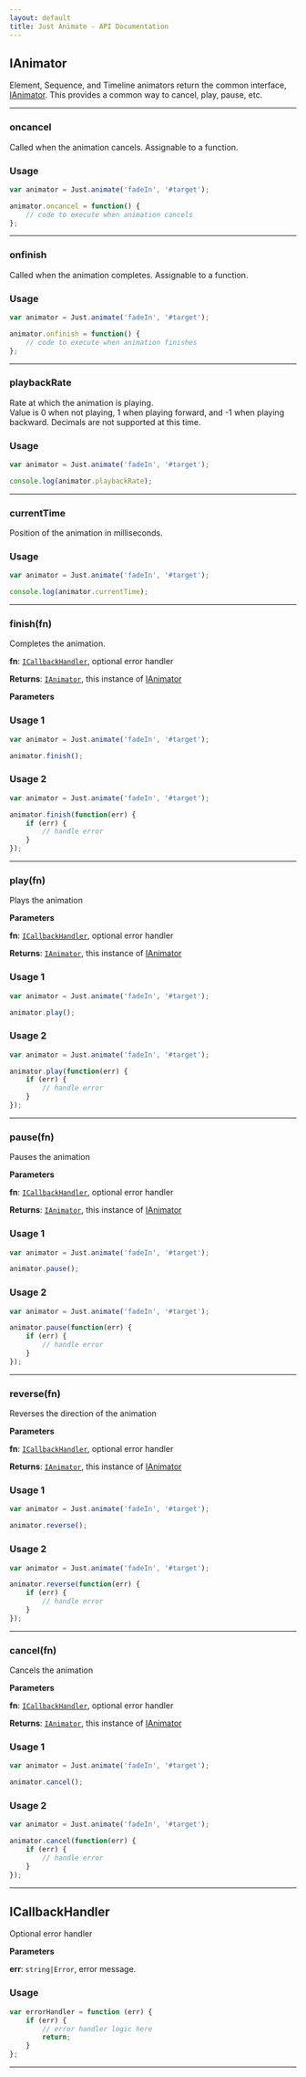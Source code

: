 ```yaml
---
layout: default
title: Just Animate - API Documentation
---
```


<a name="IAnimator"></a>

## IAnimator
Element, Sequence, and Timeline animators return the common interface, [IAnimator](#IAnimator).
This provides a common way to cancel, play, pause, etc.

-----
### oncancel

Called when the animation cancels.  Assignable to a function.

### Usage
``` javascript
var animator = Just.animate('fadeIn', '#target');

animator.oncancel = function() {
    // code to execute when animation cancels
};
```

-----
### onfinish

Called when the animation completes.  Assignable to a function.

### Usage
``` javascript
var animator = Just.animate('fadeIn', '#target');

animator.onfinish = function() {
    // code to execute when animation finishes
};
```

-----
### playbackRate 

Rate at which the animation is playing.  
Value is 0 when not playing, 1 when playing forward, and -1 when playing backward.
Decimals are not supported at this time.

### Usage
``` javascript
var animator = Just.animate('fadeIn', '#target');

console.log(animator.playbackRate);
```

-----
### currentTime

Position of the animation in milliseconds.  

### Usage
``` javascript
var animator = Just.animate('fadeIn', '#target');

console.log(animator.currentTime);
```

-----
### finish(fn) 

Completes the animation.  

**fn**: [`ICallbackHandler`](#ICallbackHandler), optional error handler

**Returns**: [`IAnimator`](#IAnimator), this instance of [IAnimator](#IAnimator)

**Parameters**

### Usage 1
``` javascript
var animator = Just.animate('fadeIn', '#target');

animator.finish();
```

### Usage 2
``` javascript
var animator = Just.animate('fadeIn', '#target');

animator.finish(function(err) {
    if (err) {
        // handle error
    }
});
```

-----
### play(fn) 

Plays the animation

**Parameters**

**fn**: [`ICallbackHandler`](#ICallbackHandler), optional error handler

**Returns**: [`IAnimator`](#IAnimator), this instance of [IAnimator](#IAnimator)

### Usage 1
``` javascript
var animator = Just.animate('fadeIn', '#target');

animator.play();
```

### Usage 2
``` javascript
var animator = Just.animate('fadeIn', '#target');

animator.play(function(err) {
    if (err) {
        // handle error
    }
});
```

-----
### pause(fn) 

Pauses the animation

**Parameters**

**fn**: [`ICallbackHandler`](#ICallbackHandler), optional error handler

**Returns**: [`IAnimator`](#IAnimator), this instance of [IAnimator](#IAnimator)

### Usage 1
``` javascript
var animator = Just.animate('fadeIn', '#target');

animator.pause();
```

### Usage 2
``` javascript
var animator = Just.animate('fadeIn', '#target');

animator.pause(function(err) {
    if (err) {
        // handle error
    }
});
```

-----
### reverse(fn) 

Reverses the direction of the animation

**Parameters**

**fn**: [`ICallbackHandler`](#ICallbackHandler), optional error handler

**Returns**: [`IAnimator`](#IAnimator), this instance of [IAnimator](#IAnimator)

### Usage 1
``` javascript
var animator = Just.animate('fadeIn', '#target');

animator.reverse();
```

### Usage 2
``` javascript
var animator = Just.animate('fadeIn', '#target');

animator.reverse(function(err) {
    if (err) {
        // handle error
    }
});
```

-----
### cancel(fn) 

Cancels the animation

**Parameters**

**fn**: [`ICallbackHandler`](#ICallbackHandler), optional error handler

**Returns**: [`IAnimator`](#IAnimator), this instance of [IAnimator](#IAnimator)

### Usage 1
``` javascript
var animator = Just.animate('fadeIn', '#target');

animator.cancel();
```

### Usage 2
``` javascript
var animator = Just.animate('fadeIn', '#target');

animator.cancel(function(err) {
    if (err) {
        // handle error
    }
});
```

-----
<a name="ICallbackHandler"></a>

## ICallbackHandler

Optional error handler

**Parameters**

**err**: `string|Error`, error message.

### Usage
``` javascript
var errorHandler = function (err) { 
    if (err) {
        // error handler logic here
        return;
    }
};
```

-----